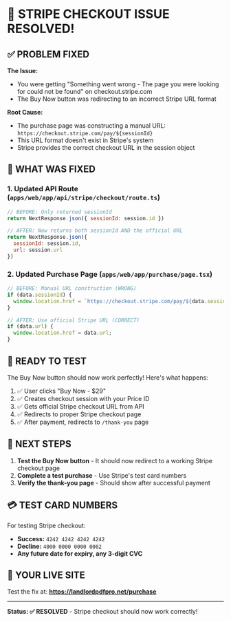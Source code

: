 # 🎉 STRIPE CHECKOUT ISSUE RESOLVED!

## ✅ **PROBLEM FIXED**

**The Issue:**
- You were getting "Something went wrong - The page you were looking for could not be found" on checkout.stripe.com
- The Buy Now button was redirecting to an incorrect Stripe URL format

**Root Cause:**
- The purchase page was constructing a manual URL: `https://checkout.stripe.com/pay/${sessionId}`
- This URL format doesn't exist in Stripe's system
- Stripe provides the correct checkout URL in the session object

## 🔧 **WHAT WAS FIXED**

### 1. Updated API Route (`apps/web/app/api/stripe/checkout/route.ts`)
```javascript
// BEFORE: Only returned sessionId
return NextResponse.json({ sessionId: session.id })

// AFTER: Now returns both sessionId AND the official URL
return NextResponse.json({ 
  sessionId: session.id,
  url: session.url 
})
```

### 2. Updated Purchase Page (`apps/web/app/purchase/page.tsx`)
```javascript
// BEFORE: Manual URL construction (WRONG)
if (data.sessionId) {
  window.location.href = `https://checkout.stripe.com/pay/${data.sessionId}`;
}

// AFTER: Use official Stripe URL (CORRECT)
if (data.url) {
  window.location.href = data.url;
}
```

## 🚀 **READY TO TEST**

The Buy Now button should now work perfectly! Here's what happens:

1. ✅ User clicks "Buy Now - $29"
2. ✅ Creates checkout session with your Price ID
3. ✅ Gets official Stripe checkout URL from API
4. ✅ Redirects to proper Stripe checkout page
5. ✅ After payment, redirects to `/thank-you` page

## 🎯 **NEXT STEPS**

1. **Test the Buy Now button** - It should now redirect to a working Stripe checkout page
2. **Complete a test purchase** - Use Stripe's test card numbers
3. **Verify the thank-you page** - Should show after successful payment

## 💳 **TEST CARD NUMBERS**

For testing Stripe checkout:
- **Success:** `4242 4242 4242 4242`
- **Decline:** `4000 0000 0000 0002`
- **Any future date for expiry, any 3-digit CVC**

## 🔗 **YOUR LIVE SITE**

Test the fix at: **https://landlordpdfpro.net/purchase**

---

**Status: ✅ RESOLVED** - Stripe checkout should now work correctly!
